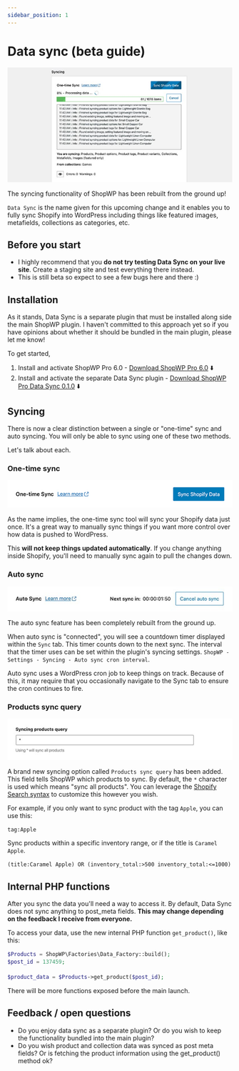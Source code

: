 ```yaml
---
sidebar_position: 1
---
```


# Data sync (beta guide)

![Syncing](./assets/data-sync/marquee.jpg)

The syncing functionality of ShopWP has been rebuilt from the ground up!

`Data Sync` is the name given for this upcoming change and it enables you to fully sync Shopify into WordPress including things like featured images, metafields, collections as categories, etc.

## Before you start

- I highly recommend that you **do not try testing Data Sync on your live site**. Create a staging site and test everything there instead.
- This is still beta so expect to see a few bugs here and there :)

## Installation

As it stands, Data Sync is a separate plugin that must be installed along side the main ShopWP plugin. I haven't committed to this approach yet so if you have opinions about whether it should be bundled in the main plugin, please let me know!

To get started,

1. Install and activate ShopWP Pro 6.0 - [Download ShopWP Pro 6.0](https://wpshop.io/screenshots/_add_cart_icon_2.jpg) ⬇️
2. Install and activate the separate Data Sync plugin - [Download ShopWP Pro Data Sync 0.1.0](https://wpshop.io/screenshots/_add_cart_icon_2.jpg) ⬇️

## Syncing

There is now a clear distinction between a single or "one-time" sync and auto syncing. You will only be able to sync using one of these two methods.

Let's talk about each.

### One-time sync

![One-time sync image](./assets/data-sync/1-sync-one-time-sync.jpg)

As the name implies, the one-time sync tool will sync your Shopify data just once. It's a great way to manually sync things if you want more control over how data is pushed to WordPress.

This **will not keep things updated automatically**. If you change anything inside Shopify, you'll need to manually sync again to pull the changes down.

### Auto sync

![Auto sync image](./assets/data-sync/1-sync-auto-sync.jpg)

The auto sync feature has been completely rebuilt from the ground up.

When auto sync is "connected", you will see a countdown timer displayed within the `Sync` tab. This timer counts down to the next sync. The interval that the timer uses can be set within the plugin's syncing settings. `ShopWP - Settings - Syncing - Auto sync cron interval`.

Auto sync uses a WordPress cron job to keep things on track. Because of this, it may require that you occasionally navigate to the Sync tab to ensure the cron continues to fire.

### Products sync query

![Auto sync image](./assets/data-sync/1-sync-products-query.jpg)

A brand new syncing option called `Products sync query` has been added. This field tells ShopWP which products to sync. By default, the `*` character is used which means "sync all products". You can leverage the [Shopify Search syntax](https://shopify.dev/api/usage/search-syntax#examples) to customize this however you wish.

For example, if you only want to sync product with the tag `Apple`, you can use this:

```
tag:Apple
```

Sync products within a specific inventory range, or if the title is `Caramel Apple`.

```
(title:Caramel Apple) OR (inventory_total:>500 inventory_total:<=1000)
```

## Internal PHP functions

After you sync the data you'll need a way to access it. By default, Data Sync does not sync anything to post_meta fields. **This may change depending on the feedback I receive from everyone.**

To access your data, use the new internal PHP function `get_product()`, like this:

```php
$Products = ShopWP\Factories\Data_Factory::build();
$post_id = 137459;

$product_data = $Products->get_product($post_id);
```

There will be more functions exposed before the main launch.

## Feedback / open questions

- Do you enjoy data sync as a separate plugin? Or do you wish to keep the functionality bundled into the main plugin?
- Do you wish product and collection data was synced as post meta fields? Or is fetching the product information using the get_product() method ok?
